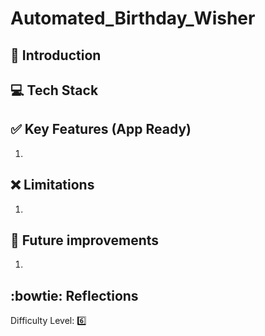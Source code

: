 # Automated_Birthday_Wisher

## :book: Introduction



## :computer: Tech Stack



## :white_check_mark: Key Features (App Ready)

1. 

  
## :x: Limitations

1. 

## :runner: Future improvements

1. 


## :bowtie: Reflections



Difficulty Level: :six:
